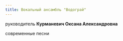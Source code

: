```yaml
---
title: Вокальный ансамбль "Водограй"
---
```


руководитель **Курманевич Оксана Александровна**

современные песни
